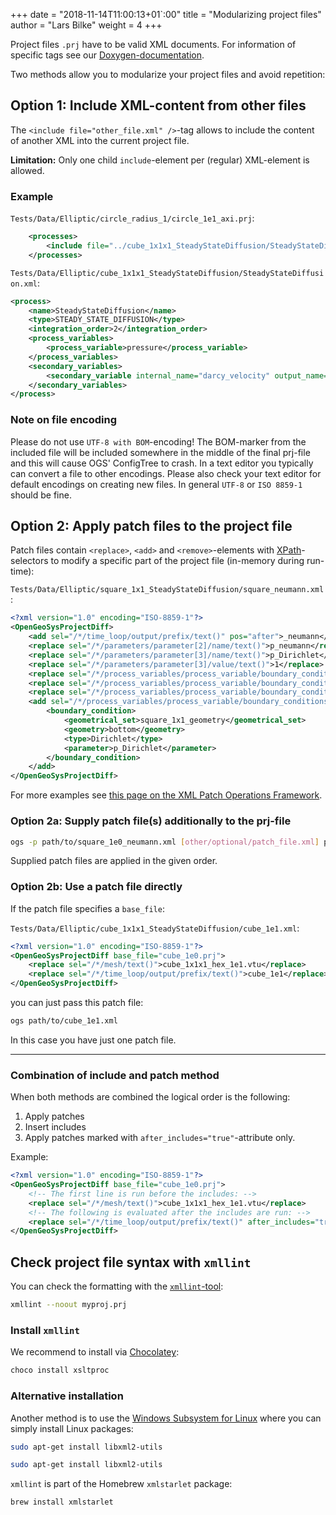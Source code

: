 +++
date = "2018-11-14T11:00:13+01`:00"
title = "Modularizing project files"
author = "Lars Bilke"
weight = 4
+++

Project files `.prj` have to be valid XML documents. For information of specific tags see our [Doxygen-documentation](https://doxygen.opengeosys.org/d1/d91/ogs_file_param__projectfile).

Two methods allow you to modularize your project files and avoid repetition:

## Option 1: Include XML-content from other files

The `<include file="other_file.xml" />`-tag allows to include the content of another XML into the current project file.

**Limitation:** Only one child `include`-element per (regular) XML-element is allowed.

### Example

`Tests/Data/Elliptic/circle_radius_1/circle_1e1_axi.prj`:

```xml
    <processes>
        <include file="../cube_1x1x1_SteadyStateDiffusion/SteadyStateDiffusion.xml"/>
    </processes>
```

`Tests/Data/Elliptic/cube_1x1x1_SteadyStateDiffusion/SteadyStateDiffusion.xml`:

```xml
<process>
    <name>SteadyStateDiffusion</name>
    <type>STEADY_STATE_DIFFUSION</type>
    <integration_order>2</integration_order>
    <process_variables>
        <process_variable>pressure</process_variable>
    </process_variables>
    <secondary_variables>
        <secondary_variable internal_name="darcy_velocity" output_name="v"/>
    </secondary_variables>
</process>
```

<div class='note'>

### <i class="far fa-exclamation-triangle"></i>  Note on file encoding

Please do not use `UTF-8 with BOM`-encoding! The BOM-marker from the included file will be included somewhere in the middle of the final prj-file and this will cause OGS' ConfigTree to crash. In a text editor you typically can convert a file to other encodings. Please also check your text editor for default encodings on creating new files. In general `UTF-8` or `ISO 8859-1` should be fine.

</div>

## Option 2: Apply patch files to the project file

Patch files contain `<replace>`, `<add>` and `<remove>`-elements with [XPath](https://en.wikipedia.org/wiki/XPath)-selectors to modify a specific part of the project file (in-memory during run-time):

`Tests/Data/Elliptic/square_1x1_SteadyStateDiffusion/square_neumann.xml`:

```xml
<?xml version="1.0" encoding="ISO-8859-1"?>
<OpenGeoSysProjectDiff>
    <add sel="/*/time_loop/output/prefix/text()" pos="after">_neumann</add>
    <replace sel="/*/parameters/parameter[2]/name/text()">p_neumann</replace>
    <replace sel="/*/parameters/parameter[3]/name/text()">p_Dirichlet</replace>
    <replace sel="/*/parameters/parameter[3]/value/text()">1</replace>
    <replace sel="/*/process_variables/process_variable/boundary_conditions/boundary_condition[1]/parameter/text()">p_Dirichlet</replace>
    <replace sel="/*/process_variables/process_variable/boundary_conditions/boundary_condition[2]/type/text()">Neumann</replace>
    <replace sel="/*/process_variables/process_variable/boundary_conditions/boundary_condition[2]/parameter/text()">p_neumann</replace>
    <add sel="/*/process_variables/process_variable/boundary_conditions/boundary_condition[1]" pos="after">
        <boundary_condition>
            <geometrical_set>square_1x1_geometry</geometrical_set>
            <geometry>bottom</geometry>
            <type>Dirichlet</type>
            <parameter>p_Dirichlet</parameter>
        </boundary_condition>
    </add>
</OpenGeoSysProjectDiff>
```

For more examples see [this page on the XML Patch Operations Framework](https://www.rfc-editor.org/rfc/rfc5261.html).

### Option 2a: Supply patch file(s) additionally to the prj-file

```bash
ogs -p path/to/square_1e0_neumann.xml [other/optional/patch_file.xml] path/to/square_1e0.prj
```

Supplied patch files are applied in the given order.

### Option 2b: Use a patch file directly

If the patch file specifies a `base_file`:

`Tests/Data/Elliptic/cube_1x1x1_SteadyStateDiffusion/cube_1e1.xml`:

```xml
<?xml version="1.0" encoding="ISO-8859-1"?>
<OpenGeoSysProjectDiff base_file="cube_1e0.prj">
    <replace sel="/*/mesh/text()">cube_1x1x1_hex_1e1.vtu</replace>
    <replace sel="/*/time_loop/output/prefix/text()">cube_1e1</replace>
</OpenGeoSysProjectDiff>

```

you can just pass this patch file:

```bash
ogs path/to/cube_1e1.xml
```

In this case you have just one patch file.

---

<div class='note'>

### Combination of include and patch method

When both methods are combined the logical order is the following:

1. Apply patches
2. Insert includes
3. Apply patches marked with `after_includes="true"`-attribute only.

Example:

```xml
<?xml version="1.0" encoding="ISO-8859-1"?>
<OpenGeoSysProjectDiff base_file="cube_1e0.prj">
    <!-- The first line is run before the includes: -->
    <replace sel="/*/mesh/text()">cube_1x1x1_hex_1e1.vtu</replace>
    <!-- The following is evaluated after the includes are run: -->
    <replace sel="/*/time_loop/output/prefix/text()" after_includes="true">cube_1e1</replace>
</OpenGeoSysProjectDiff>
```

</div>

## Check project file syntax with `xmllint`

 You can check the formatting with the [`xmllint`-tool](https://linux.die.net/man/1/xmllint):

```bash
xmllint --noout myproj.prj
```

### Install `xmllint`

<div class='win'>

We recommend to install via [Chocolatey](https://chocolatey.org):

```powershell
choco install xsltproc
```

<div class='note'>

### <i class="far fa-info-circle"></i> Alternative installation

Another method is to use the [Windows Subsystem for Linux](https://docs.microsoft.com/en-us/windows/wsl/install-win10) where you can simply install Linux packages:

```bash
sudo apt-get install libxml2-utils
```

</div>

</div>

<div class='linux'>

```bash
sudo apt-get install libxml2-utils
```

</div>

<div class='mac'>

`xmllint` is part of the Homebrew `xmlstarlet` package:

```bash
brew install xmlstarlet
```

</div>
